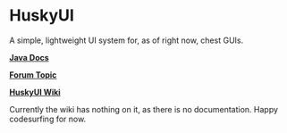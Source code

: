 # HuskyUI
A simple, lightweight UI system for, as of right now, chest GUIs.

**[Java Docs](http://jd.codehusky.com/huskyui/)**

**[Forum Topic](https://forums.spongepowered.org/t/huskyui-a-simple-fast-ui-system-for-plugins/19557/4)**

**[HuskyUI Wiki](https://github.com/codeHusky/HuskyUI-Plugin/wiki)**

Currently the wiki has nothing on it, as there is no documentation. Happy codesurfing for now.
